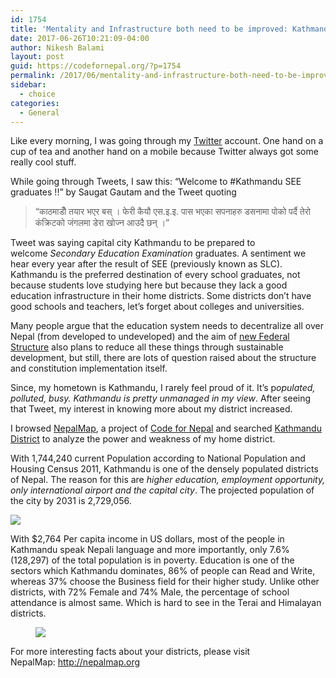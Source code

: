 ```yaml
---
id: 1754
title: 'Mentality and Infrastructure both need to be improved: Kathmandu City'
date: 2017-06-26T10:21:09-04:00
author: Nikesh Balami
layout: post
guid: https://codefornepal.org/?p=1754
permalink: /2017/06/mentality-and-infrastructure-both-need-to-be-improved-kathmandu-city/
sidebar:
  - choice
categories:
  - General
---
```

<div class="section-inner sectionLayout--insetColumn">
  <p id="6e1f" class="graf graf--p graf-after--h3">
    Like every morning, I was going through my <a class="markup--anchor markup--p-anchor" href="http://twitter.com/" target="_blank" rel="nofollow noopener" data-href="http://twitter.com">Twitter</a> account. One hand on a cup of tea and another hand on a mobile because Twitter always got some really cool stuff.
  </p>
  
  <p id="626b" class="graf graf--p graf-after--p">
    While going through Tweets, I saw this: “<span class="markup--strong markup--p-strong">Welcome to #Kathmandu SEE graduates !!</span>” by Saugat Gautam and the Tweet quoting
  </p>
  
  <blockquote id="73ff" class="graf graf--blockquote graf--startsWithDoubleQuote graf-after--p">
    <p>
      “काठमाडौँ तयार भएर बस् । फेरी कैयौ एस.इ.इ. पास भएका सपनाहरु डसनामा पोको पर्दै तेरो कंक्रिटको जंगलमा डेरा खोज्न आउदै छन् ।”
    </p>
  </blockquote>
  
  <p id="3e7c" class="graf graf--p graf-after--blockquote">
    Tweet was saying capital city Kathmandu to be prepared to welcome <span class="markup--strong markup--p-strong"><em class="markup--em markup--p-em">Secondary Education Examination</em></span> graduates. A sentiment we hear every year after the result of SEE (previously known as SLC). Kathmandu is the preferred destination of every school graduates, not because students love studying here but because they lack a good education infrastructure in their home districts. Some districts don’t have good schools and teachers, let’s forget about colleges and universities.
  </p>
  
  <p id="da83" class="graf graf--p graf-after--p">
    Many people argue that the education system needs to decentralize all over Nepal (from developed to undeveloped) and the aim of <a class="markup--anchor markup--p-anchor" href="https://en.wikipedia.org/wiki/Nepalese_Federal_States" target="_blank" rel="nofollow noopener" data-href="https://en.wikipedia.org/wiki/Nepalese_Federal_States">new Federal Structure</a> also plans to reduce all these things through sustainable development, but still, there are lots of question raised about the <span class="markup--strong markup--p-strong">structure and constitution</span> implementation itself.
  </p>
  
  <p id="06a3" class="graf graf--p graf-after--p">
    Since, my hometown is Kathmandu, I rarely feel proud of it. It&#8217;s p<em class="markup--em markup--p-em">opulated, polluted, busy. Kathmandu is pretty unmanaged in my view</em>. After seeing that Tweet, my interest in knowing more about my district increased.
  </p>
  
  <p class="graf graf--p graf-after--p">
    I browsed <a class="markup--anchor markup--p-anchor" href="http://nepalmap.org/" target="_blank" rel="nofollow noopener" data-href="http://nepalmap.org">NepalMap</a>, a project of <a class="markup--anchor markup--p-anchor" href="https://codefornepal.org/" target="_blank" rel="nofollow noopener" data-href="https://codefornepal.org">Code for Nepal</a> and searched <a class="markup--anchor markup--p-anchor" href="http://www.nepalmap.org/profiles/district-27-kathmandu/" target="_blank" rel="nofollow noopener" data-href="http://www.nepalmap.org/profiles/district-27-kathmandu/">Kathmandu District</a> to analyze the power and weakness of my home district.
  </p>
  
  <p id="77ac" class="graf graf--p graf-after--p">
    With 1,744,240 current Population according to National Population and Housing Census 2011, Kathmandu is one of the densely populated districts of Nepal. The reason for this are <em class="markup--em markup--p-em">higher education, employment opportunity, only international airport and the capital city</em>. The projected population of the city by 2031 is 2,729,056.
  </p>
  
  <p class="graf graf--p graf-after--p">
    <canvas class="progressiveMedia-canvas js-progressiveMedia-canvas" width="75" height="35"></canvas><img class="progressiveMedia-image js-progressiveMedia-image" src="https://cdn-images-1.medium.com/max/1000/0*LsDGY5ngi3eyC5Ic." data-src="https://cdn-images-1.medium.com/max/1000/0*LsDGY5ngi3eyC5Ic." />
  </p>
</div>

<div class="section-inner sectionLayout--insetColumn">
  <p id="b3d3" class="graf graf--p graf-after--figure">
    With $2,764 Per capita income in US dollars, most of the people in Kathmandu speak Nepali language and more importantly, only 7.6% (128,297) of the total population is in poverty. Education is one of the sectors which Kathmandu dominates, 86% of people can Read and Write, whereas 37% choose the Business field for their higher study. Unlike other districts, with 72% Female and 74% Male, the percentage of school attendance is almost same. Which is hard to see in the Terai and Himalayan districts.
  </p>
</div>

<div class="section-inner sectionLayout--outsetColumn">
  <figure id="be60" class="graf graf--figure graf--layoutOutsetCenter graf-after--p" data-scroll="native"> 
  
  <div class="aspectRatioPlaceholder is-locked">
    <div class="progressiveMedia js-progressiveMedia graf-image is-canvasLoaded is-imageLoaded" data-image-id="0*I1fpinT4tQzy0U_h." data-width="1176" data-height="721" data-action="zoom" data-action-value="0*I1fpinT4tQzy0U_h." data-scroll="native">
      <canvas class="progressiveMedia-canvas js-progressiveMedia-canvas" width="75" height="45"></canvas><img class="progressiveMedia-image js-progressiveMedia-image" src="https://cdn-images-1.medium.com/max/1000/0*I1fpinT4tQzy0U_h." data-src="https://cdn-images-1.medium.com/max/1000/0*I1fpinT4tQzy0U_h." />
    </div>
  </div></figure>
</div>

<div class="section-inner sectionLayout--insetColumn">
  <p id="6096" class="graf graf--p graf-after--figure graf--trailing">
    For more interesting facts about your districts, please visit NepalMap: <a class="markup--anchor markup--p-anchor" href="http://nepalmap.org/" target="_blank" rel="nofollow noopener" data-href="http://nepalmap.org">http://nepalmap.org</a>
  </p>
</div>